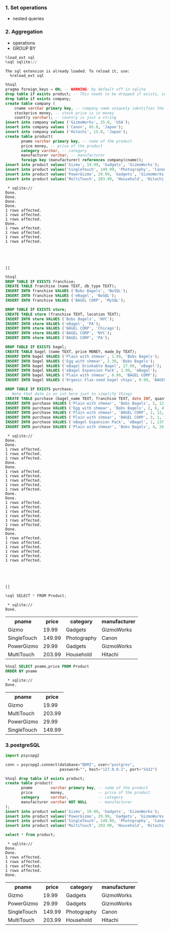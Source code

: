 ### 1. Set operations
- nested queries 

### 2. Aggregation 
- operations
- GROUP BY


```python
%load_ext sql
%sql sqlite://
```

    The sql extension is already loaded. To reload it, use:
      %reload_ext sql
    


```sql
%%sql
pragma foreign_keys = ON; -- WARNING: by default off in sqlite
drop table if exists product; -- This needs to be dropped if exists, see why further down!
drop table if exists company;
create table company (
    cname varchar primary key, -- company name uniquely identifies the company.
    stockprice money, -- stock price is in money 
    country varchar); -- country is just a string
insert into company values ('GizmoWorks', 25.0, 'USA');
insert into company values ('Canon', 65.0, 'Japan');
insert into company values ('Hitachi', 15.0, 'Japan');
create table product(
       pname varchar primary key, -- name of the product
       price money, -- price of the product
       category varchar, -- category
       manufacturer varchar, -- manufacturer
       foreign key (manufacturer) references company(cname));
insert into product values('Gizmo', 19.99, 'Gadgets', 'GizmoWorks');
insert into product values('SingleTouch', 149.99, 'Photography', 'Canon');
insert into product values('PowerGizmo', 29.99, 'Gadgets', 'GizmoWorks');
insert into product values('MultiTouch', 203.99, 'Household', 'Hitachi');
```

     * sqlite://
    Done.
    Done.
    Done.
    Done.
    1 rows affected.
    1 rows affected.
    1 rows affected.
    Done.
    1 rows affected.
    1 rows affected.
    1 rows affected.
    1 rows affected.
    




    []




```sql
%%sql
DROP TABLE IF EXISTS franchise;
CREATE TABLE franchise (name TEXT, db_type TEXT);
INSERT INTO franchise VALUES ('Bobs Bagels', 'NoSQL');
INSERT INTO franchise VALUES ('eBagel', 'NoSQL');
INSERT INTO franchise VALUES ('BAGEL CORP', 'MySQL');

DROP TABLE IF EXISTS store;
CREATE TABLE store (franchise TEXT, location TEXT);
INSERT INTO store VALUES ('Bobs Bagels', 'NYC');
INSERT INTO store VALUES ('eBagel', 'PA');
INSERT INTO store VALUES ('BAGEL CORP', 'Chicago');
INSERT INTO store VALUES ('BAGEL CORP', 'NYC');
INSERT INTO store VALUES ('BAGEL CORP', 'PA');

DROP TABLE IF EXISTS bagel;
CREATE TABLE bagel (name TEXT, price MONEY, made_by TEXT);
INSERT INTO bagel VALUES ('Plain with shmear', 1.99, 'Bobs Bagels');
INSERT INTO bagel VALUES ('Egg with shmear', 2.39, 'Bobs Bagels');
INSERT INTO bagel VALUES ('eBagel Drinkable Bagel', 27.99, 'eBagel');
INSERT INTO bagel VALUES ('eBagel Expansion Pack', 1.99, 'eBagel');
INSERT INTO bagel VALUES ('Plain with shmear', 0.99, 'BAGEL CORP');
INSERT INTO bagel VALUES ('Organic Flax-seed bagel chips', 0.99, 'BAGEL CORP');

DROP TABLE IF EXISTS purchase;
-- Note that date is an int here just to simplify things
CREATE TABLE purchase (bagel_name TEXT, franchise TEXT, date INT, quantity INT, purchaser_age INT);
INSERT INTO purchase VALUES ('Plain with shmear', 'Bobs Bagels', 1, 12, 28);
INSERT INTO purchase VALUES ('Egg with shmear', 'Bobs Bagels', 2, 6, 47);
INSERT INTO purchase VALUES ('Plain with shmear', 'BAGEL CORP', 2, 12, 24);
INSERT INTO purchase VALUES ('Plain with shmear', 'BAGEL CORP', 3, 1, 17);
INSERT INTO purchase VALUES ('eBagel Expansion Pack', 'eBagel', 1, 137, 5);
INSERT INTO purchase VALUES ('Plain with shmear', 'Bobs Bagels', 4, 24, NULL);
```

     * sqlite://
    Done.
    Done.
    1 rows affected.
    1 rows affected.
    1 rows affected.
    Done.
    Done.
    1 rows affected.
    1 rows affected.
    1 rows affected.
    1 rows affected.
    1 rows affected.
    Done.
    Done.
    1 rows affected.
    1 rows affected.
    1 rows affected.
    1 rows affected.
    1 rows affected.
    1 rows affected.
    Done.
    Done.
    1 rows affected.
    1 rows affected.
    1 rows affected.
    1 rows affected.
    1 rows affected.
    1 rows affected.
    




    []




```python
%sql SELECT * FROM Product;
```

     * sqlite://
    Done.
    




<table>
    <tr>
        <th>pname</th>
        <th>price</th>
        <th>category</th>
        <th>manufacturer</th>
    </tr>
    <tr>
        <td>Gizmo</td>
        <td>19.99</td>
        <td>Gadgets</td>
        <td>GizmoWorks</td>
    </tr>
    <tr>
        <td>SingleTouch</td>
        <td>149.99</td>
        <td>Photography</td>
        <td>Canon</td>
    </tr>
    <tr>
        <td>PowerGizmo</td>
        <td>29.99</td>
        <td>Gadgets</td>
        <td>GizmoWorks</td>
    </tr>
    <tr>
        <td>MultiTouch</td>
        <td>203.99</td>
        <td>Household</td>
        <td>Hitachi</td>
    </tr>
</table>




```sql
%%sql SELECT pname,price FROM Product
ORDER BY pname
```

     * sqlite://
    Done.
    




<table>
    <tr>
        <th>pname</th>
        <th>price</th>
    </tr>
    <tr>
        <td>Gizmo</td>
        <td>19.99</td>
    </tr>
    <tr>
        <td>MultiTouch</td>
        <td>203.99</td>
    </tr>
    <tr>
        <td>PowerGizmo</td>
        <td>29.99</td>
    </tr>
    <tr>
        <td>SingleTouch</td>
        <td>149.99</td>
    </tr>
</table>



### 3.postgreSQL


```python
import psycopg2
```


```python
conn = psycopg2.connect(database="BDMI", user="postgres",
                        password="", host="127.0.0.1", port="5432")
```


```sql
%%sql drop table if exists product;
create table product(
       pname        varchar primary key, -- name of the product
       price        money,               -- price of the product
       category     varchar,             -- category
       manufacturer varchar NOT NULL     -- manufacturer
);
insert into product values('Gizmo', 19.99, 'Gadgets', 'GizmoWorks');
insert into product values('PowerGizmo', 29.99, 'Gadgets', 'GizmoWorks');
insert into product values('SingleTouch', 149.99, 'Photography', 'Canon');
insert into product values('MultiTouch', 203.99, 'Household', 'Hitachi');

select * from product;
```

     * sqlite://
    Done.
    Done.
    1 rows affected.
    1 rows affected.
    1 rows affected.
    1 rows affected.
    Done.
    




<table>
    <tr>
        <th>pname</th>
        <th>price</th>
        <th>category</th>
        <th>manufacturer</th>
    </tr>
    <tr>
        <td>Gizmo</td>
        <td>19.99</td>
        <td>Gadgets</td>
        <td>GizmoWorks</td>
    </tr>
    <tr>
        <td>PowerGizmo</td>
        <td>29.99</td>
        <td>Gadgets</td>
        <td>GizmoWorks</td>
    </tr>
    <tr>
        <td>SingleTouch</td>
        <td>149.99</td>
        <td>Photography</td>
        <td>Canon</td>
    </tr>
    <tr>
        <td>MultiTouch</td>
        <td>203.99</td>
        <td>Household</td>
        <td>Hitachi</td>
    </tr>
</table>




```python

```


```python

```
